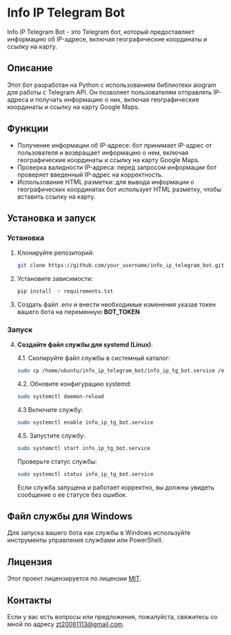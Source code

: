 # Info IP Telegram Bot

Info IP Telegram Bot - это Telegram бот, который предоставляет информацию об IP-адресе, включая географические координаты и ссылку на карту.

## Описание

Этот бот разработан на Python с использованием библиотеки aiogram для работы с Telegram API. Он позволяет пользователям отправлять IP-адреса и получать информацию о них, включая географические координаты и ссылку на карту Google Maps.

## Функции

- Получение информации об IP-адресе: бот принимает IP-адрес от пользователя и возвращает информацию о нем, включая географические координаты и ссылку на карту Google Maps.
- Проверка валидности IP-адреса: перед запросом информации бот проверяет введенный IP-адрес на корректность.
- Использование HTML разметки: для вывода информации о географических координатах бот использует HTML разметку, чтобы вставить ссылку на карту.

## Установка и запуск

### Установка

1. Клонируйте репозиторий:

    ```bash
    git clone https://github.com/your_username/info_ip_telegram_bot.git
    ```

2. Установите зависимости:

    ```bash
    pip install -r requirements.txt
    ```

3. Создать файл .env и внести необходимые изменения указав токен вашего бота на переменную **BOT_TOKEN**

### Запуск 

4. **Создайте файл службы для systemd (Linux)**:

    4.1. Скопируйте файл службы в системный каталог:

    ```bash
    sudo cp /home/ubuntu/info_ip_telegram_bot/info_ip_tg_bot.service /etc/systemd/system/
    ```

    4.2. Обновите конфигурацию systemd:

    ```bash
    sudo systemctl daemon-reload
    ```

    4.3 Включите службу:

    ```bash
    sudo systemctl enable info_ip_tg_bot.service
    ```

    4.5. Запустите службу:

    ```bash
    sudo systemctl start info_ip_tg_bot.service
    ```

    Проверьте статус службы:

    ```bash
    sudo systemctl status info_ip_tg_bot.service
    ```

    Если служба запущена и работает корректно, вы должны увидеть сообщение о ее статусе без ошибок.

## Файл службы для Windows

Для запуска вашего бота как службы в Windows используйте инструменты управления службами или PowerShell.

## Лицензия

Этот проект лицензируется по лицензии [MIT](LICENSE).

## Контакты

Если у вас есть вопросы или предложения, пожалуйста, свяжитесь со мной по адресу zt20061113@gmail.com.
